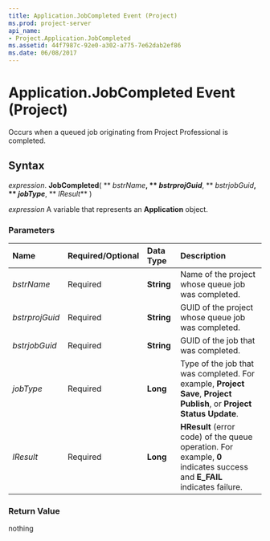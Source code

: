 ```yaml
---
title: Application.JobCompleted Event (Project)
ms.prod: project-server
api_name:
- Project.Application.JobCompleted
ms.assetid: 44f7987c-92e0-a302-a775-7e62dab2ef86
ms.date: 06/08/2017
---
```



# Application.JobCompleted Event (Project)

Occurs when a queued job originating from Project Professional is completed.


## Syntax

 _expression_. **JobCompleted**( ** _bstrName_**, ** _bstrprojGuid_**, ** _bstrjobGuid_**, ** _jobType_**, ** _lResult_** )

 _expression_ A variable that represents an **Application** object.


### Parameters



|**Name**|**Required/Optional**|**Data Type**|**Description**|
|:-----|:-----|:-----|:-----|
| _bstrName_|Required|**String**|Name of the project whose queue job was completed.|
| _bstrprojGuid_|Required|**String**|GUID of the project whose queue job was completed.|
| _bstrjobGuid_|Required|**String**|GUID of the job that was completed.|
| _jobType_|Required|**Long**|Type of the job that was completed. For example, **Project Save**, **Project Publish**, or **Project Status Update**.|
| _lResult_|Required|**Long**|**HResult** (error code) of the queue operation. For example, **0** indicates success and **E_FAIL** indicates failure.|

### Return Value

nothing


